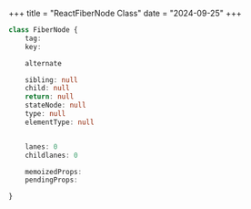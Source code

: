 +++
title = "ReactFiberNode Class"
date = "2024-09-25"
+++

```typescript
class FiberNode {
    tag: 
    key: 

    alternate

    sibling: null
    child: null
    return: null
    stateNode: null
    type: null
    elementType: null


    lanes: 0
    childlanes: 0

    memoizedProps:
    pendingProps:

}
```
